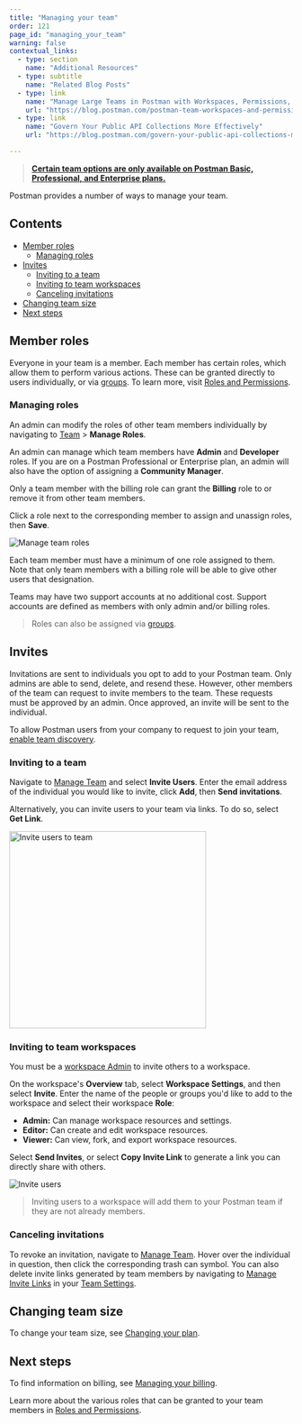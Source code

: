 ```yaml
---
title: "Managing your team"
order: 121
page_id: "managing_your_team"
warning: false
contextual_links:
  - type: section
    name: "Additional Resources"
  - type: subtitle
    name: "Related Blog Posts"
  - type: link
    name: "Manage Large Teams in Postman with Workspaces, Permissions, and Version Control"
    url: "https://blog.postman.com/postman-team-workspaces-and-permissions/"
  - type: link
    name: "Govern Your Public API Collections More Effectively"
    url: "https://blog.postman.com/govern-your-public-api-collections-more-effectively/"

---
```


> __[Certain team options are only available on Postman Basic, Professional, and Enterprise plans.](https://www.postman.com/pricing)__

Postman provides a number of ways to manage your team.

## Contents

* [Member roles](#member-roles)
    * [Managing roles](#managing-roles)
* [Invites](#invites)
    * [Inviting to a team](#inviting-to-a-team)
    * [Inviting to team workspaces](#inviting-to-team-workspaces)
    * [Canceling invitations](#canceling-invitations)
* [Changing team size](#changing-team-size)
* [Next steps](#next-steps)

## Member roles

Everyone in your team is a member. Each member has certain roles, which allow them to perform various actions. These can be granted directly to users individually, or via [groups](/docs/administration/managing-your-team/user-groups/). To learn more, visit [Roles and Permissions](/docs/collaborating-in-postman/roles-and-permissions/).

### Managing roles

An admin can modify the roles of other team members individually by navigating to [Team](https://go.postman.co/team) > **Manage Roles**.

An admin can manage which team members have **Admin** and **Developer** roles. If you are on a Postman Professional or Enterprise plan, an admin will also have the option of assigning a **Community Manager**.

Only a team member with the billing role can grant the **Billing** role to or remove it from other team members.

Click a role next to the corresponding member to assign and unassign roles, then **Save**.

<img alt="Manage team roles" src="https://assets.postman.com/postman-docs/manage-team-abdcm.jpg"/>

Each team member must have a minimum of one role assigned to them. Note that only team members with a billing role will be able to give other users that designation.

Teams may have two support accounts at no additional cost. Support accounts are defined as members with only admin and/or billing roles.

> Roles can also be assigned via [groups](/docs/administration/managing-your-team/user-groups/).

## Invites

Invitations are sent to individuals you opt to add to your Postman team. Only admins are able to send, delete, and resend these. However, other members of the team can request to invite members to the team. These requests must be approved by an admin. Once approved, an invite will be sent to the individual.

To allow Postman users from your company to request to join your team, [enable team discovery](/docs/collaborating-in-postman/collaboration-intro/#making-your-team-discoverable).

### Inviting to a team

Navigate to [Manage Team](https://go.postman.co/team) and select **Invite Users**. Enter the email address of the individual you would like to invite, click **Add**, then **Send invitations**.

Alternatively, you can invite users to your team via links. To do so, select **Get Link**.

<img alt="Invite users to team" src="https://assets.postman.com/postman-docs/invite-users-to-team.jpg" width="350px"/>

### Inviting to team workspaces

You must be a [workspace Admin](/docs/collaborating-in-postman/using-workspaces/managing-workspaces/#managing-workspace-roles) to invite others to a workspace.

On the workspace's **Overview** tab, select **Workspace Settings**, and then select **Invite**. Enter the name of the people or groups you'd like to add to the workspace and select their workspace **Role**:

* **Admin:** Can manage workspace resources and settings.
* **Editor:** Can create and edit workspace resources.
* **Viewer:** Can view, fork, and export workspace resources.

Select **Send Invites**, or select **Copy Invite Link** to generate a link you can directly share with others.

<img alt="Invite users" src="https://assets.postman.com/postman-docs/invite-to-workspace-gif-v9.1.gif"/>

> Inviting users to a workspace will add them to your Postman team if they are not already members.

### Canceling invitations

To revoke an invitation, navigate to [Manage Team](https://go.postman.co/team). Hover over the individual in question, then click the corresponding trash can symbol. You can also delete invite links generated by team members by navigating to [Manage Invite Links](https://go.postman.co/settings/team/manage-invite-links) in your [Team Settings](https://go.postman.co/settings/team/general).

## Changing team size

To change your team size, see [Changing your plan](/docs/administration/billing/#changing-your-plan).

## Next steps

To find information on billing, see [Managing your billing](/docs/administration/billing/).

Learn more about the various roles that can be granted to your team members in [Roles and Permissions](/docs/collaborating-in-postman/roles-and-permissions/).
